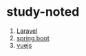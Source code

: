 # study-noted


1. [Laravel](https://github.com/brey-soeng/study-noted/tree/master/laravel)
2. [spring boot](github.com/brey-soeng/study-noted/tree/master/spring%20boot)
3. [vuejs](github.com/brey-soeng/study-noted/tree/master/vuejs)

